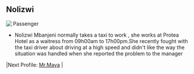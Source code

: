 ## Nolizwi

 Passenger
 <img align="left" padding=10px src="home/coder/Desktop/Projects/Xstars/public/img/Link to nolizwi.png">
 - Nolizwi Mbanjeni normally takes a taxi to work , she works at Protea Hotel as a waitress from 09h00am to 17h00pm.She recently fought with the taxi driver about driving at a high speed and didn't like the way the situation was handled when she reported the problem to the manager

|Next Profile: [Mr.Maya](/Mr.Maya.md) |
